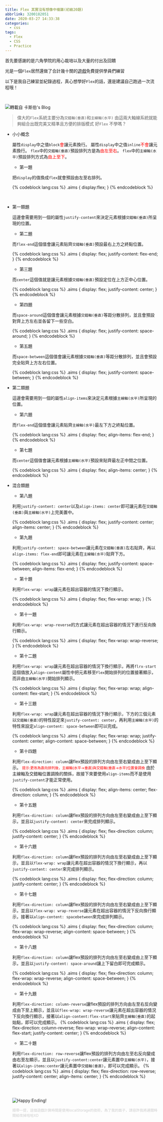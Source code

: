 ```yaml
---
title: Flex 其實沒有想像中複雜(初級20題)
abbrlink: 3200182051
date: 2020-03-27 14:33:38
categories:
  - css
tags:
  - Flex
  - CSS
  - Practice
---
```


首先要感謝的是六角學院的用心栽培以及大量的付出及回饋

光是一個`Flex`居然還做了合計幾十關的[遊戲](https://hexschool.github.io/flexbox-pirate/index.html#/)免費提供學員們練習

以下是我自己練習並紀錄過程，真心想學好`Flex`的話，還是建議自己跑過一次流程哦！


<!-- more -->

<br/>

![轉載自 卡斯伯's Blog](https://i.imgur.com/VZWAEA4.png)

>偉大的`Flex`系統主要分為`交錯軸(垂直)`和`主線軸(水平)`
>由這兩大軸線系統就能夠組合出既完美又精準且方便的排版模式
>好`Flex` 不學嗎？

* 小小概念

    屬性`display`中之值`block`<font color="#FF0000">會</font>讓元素換行。
    屬性`display`中之值`inline`<font color="#FF0000">不會</font>讓元素換行。
    `flex`中的`交錯軸(垂直)`預設排列方是為<font color="#FF0000">由左至右</font>。
    `flex`中的`主線軸(水平)`預設排列方式為<font color="#FF0000">由上至下</font>。

    * 第一題
    
    把`display`的值換成`flex`就會預設由左至右排列。

    {% codeblock lang:css %}
    .aims {
      display:flex;
    }
    {% endcodeblock %}

    <br/>

* 第一類題

    這邊會需要用到一個的屬性`justify-content`來決定元素根據`交錯軸(垂直)`所呈現的位置。

    * 第二題

    而`flex-end`這個值會讓元素貼齊`交錯軸(垂直)`預設最右上方之終點位置。

    {% codeblock lang:css %}
    .aims {
      display: flex;
      justify-content: flex-end;
    }
    {% endcodeblock %}

    * 第三題

    而`center`這個值就是讓元素根據`交錯軸(垂直)`預設定位在上方正中心位置。

    {% codeblock lang:css %}
    .aims {
      display: flex;
      justify-content: center;
    }
    {% endcodeblock %}

    * 第四題

    而`space-around`這個值會讓元素根據`交錯軸(垂直)`等距分散排列，並且會預設對齊上方左右並各留下一些空白。

    {% codeblock lang:css %}
    .aims {
      display: flex;
      justify-content: space-around;
    }
    {% endcodeblock %}

    * 第五題

    而`space-between`這個值會讓元素根據`交錯軸(垂直)`等距分散排列，並且會預設完全貼齊上方左右位置。

    {% codeblock lang:css %}
    .aims {
      display: flex;
      justify-content: space-between;
    }
    {% endcodeblock %}

* 第二類題

    這邊會需要用到一個的屬性`align-items`來決定元素根據`主線軸(水平)`所呈現的位置。
    
    * 第六題
    
    而`flex-end`這個值會讓元素貼齊`主線軸(水平)`最左下方之終點位置。

    {% codeblock lang:css %}
    .aims {
      display: flex;
      align-items: flex-end;
    }
    {% endcodeblock %}

    * 第七題

    而`center`這個值會讓元素根據`主線軸(水平)`預設來貼齊最左正中間之位置。

    {% codeblock lang:css %}
    .aims {
      display: flex;
      align-items: center;
    }
    {% endcodeblock %}

* 混合類題

    * 第八題

    利用`justify-content: center`以及`align-items: center`即可讓元素在`交錯軸(垂直)`與`主線軸(水平)`上完美置中。

    {% codeblock lang:css %}
    .aims {
      display: flex;
      justify-content: center;
      align-items: center;
    }
    {% endcodeblock %}

    * 第九題

    利用`justify-content: space-between`讓元素在`交錯軸(垂直)`左右貼齊，再以`align-items: flex-end`即可讓元素在`主線軸(水平)`貼齊下方。

    {% codeblock lang:css %}
    .aims {
      display: flex;
      justify-content: space-between;
      align-items: flex-end;
    }
    {% endcodeblock %}

    * 第十題

    利用`flex-wrap: wrap`讓元素在超出容器的情況下換行顯示。

    {% codeblock lang:css %}
    .aims {
      display: flex;
      flex-wrap: wrap;
    }
    {% endcodeblock %}

    * 第十一題

    利用`flex-wrap: wrap-reverse`的方式讓元素在超出容器的情況下進行反向換行顯示。

    {% codeblock lang:css %}
    .aims {
      display: flex;
      flex-wrap: wrap-reverse;
    }
    {% endcodeblock %}

    * 第十二題

    利用`flex-wrap: wrap`讓元素在超出容器的情況下換行顯示，再將`flrx-start`這個值放入`align-content`屬性中把元素移至`Flex`開始排列的位置接著顯示，而非由`主線軸(水平)`開始排列顯示。

    {% codeblock lang:css %}
    .aims {
      display: flex;
      flex-wrap: wrap;
      align-content: flex-start;
    }
    {% endcodeblock %}

    * 第十三題

    利用`flex-wrap: wrap`讓元素在超出容器的情況下換行顯示，下方的三個元素以`交錯軸(垂直)`的特性設定來`justify-content: center`，再利用`主線軸(水平)`的特性來設定`align-content: space-between`即可以完成。

    {% codeblock lang:css %}
    .aims {
      display: flex;
      flex-wrap: wrap;
      justify-content: center;
      align-content: space-between;
    }
    {% endcodeblock %}

    * 第十四題

    利用`flex-direction: column`讓flex預設的排列方向由左至右變成由上至下顯示。
    <small><font color="#FF0000">提示:更改為直向排列後，主線軸(水平→垂直)與交錯軸(垂直→水平)位置會調換</font></small>
    由於主線軸及交錯軸位置調換的關係，故接下來要使用`align-items`而不是使用`justify-content`才能正常使用。

    {% codeblock lang:css %}
    .aims {
      display: flex;
      align-items: center;
      flex-direction: column;
    }
    {% endcodeblock %}

    * 第十五題

    利用`flex-direction: column`讓flex預設的排列方向由左至右變成由上至下顯示，並且以`justify-content: center`來完成排列顯示。

    {% codeblock lang:css %}
    .aims {
        display: flex;
        flex-direction: column;
        justify-content: center;
    }
    {% endcodeblock %}

    * 第十六題

    利用`flex-direction: column`讓flex預設的排列方向由左至右變成由上至下顯示，並且以`flex-wrap: wrap`讓元素在超出容器的情況下換行顯示，再以`justify-content: center`來完成排列顯示。

    {% codeblock lang:css %}
    .aims {
      display: flex;
      flex-direction: column;
      justify-content: center;
    }
    {% endcodeblock %}

    * 第十七題

    利用`flex-direction: column`讓flex預設的排列方向由左至右變成由上至下顯示，並且以`flex-wrap: wrap-reverse`讓元素在超出容器的情況下反向換行顯示，接著以`align-content: spacebetween`來完成排列顯示。

    {% codeblock lang:css %}
    .aims {
      display: flex;
      flex-direction: column;
      flex-wrap: wrap-reverse;
      align-content: space-between;
    }
    {% endcodeblock %}

    * 第十八題

    利用`flex-direction: column`讓flex預設的排列方向由左至右變成由上至下顯示，並且以`justify-content: space-around`讓上下留白即可完成顯示。

    {% codeblock lang:css %}
    .aims {
      display: flex;
      flex-direction: column;
      flex-wrap: wrap-reverse;
      align-content: space-between;
    }
    {% endcodeblock %}

    * 第十九題

    利用`flex-direction: column-reverse`讓flex預設的排列方向由左至右反向變成由下至上顯示，並且以`flex-wrap: wrap-reverse`讓元素在超出容器的情況下反向換行顯示，接著以`align-content:flex-start`來貼齊`主線軸(垂直)`的起始點，即可以完成顯示。
    {% codeblock lang:css %}
    .aims {
      display: flex;
      flex-direction: column-reverse;
      flex-wrap: wrap-reverse;
      align-content: flex-start;
      justify-content: center;
    }
    {% endcodeblock %}

    * 第二十題

    利用`flex-direction: row-reverse`讓flex預設的排列方向由左至右反向變成由右至左顯示，並且以`justify-content:center`讓元素置中`主線軸(水平)`，接著以`align-items:center`讓元素置中`交錯軸(垂直)`，即可以完成顯示。
    {% codeblock lang:css %}
    .aims {
      display: flex;
      flex-direction: row-reverse;
      justify-content: center;
      align-items: center;
    }
    {% endcodeblock %}

    <br>
    <br>

    ![Happy Ending!](https://i.imgur.com/u8AmwTp.png)
    
    <small><font color="#cccccc">順帶一提，這個遊戲計算時間是使用localStorage的技術，為了我的面子，請容許我將通關時間給改掉哈哈XD</font><small>